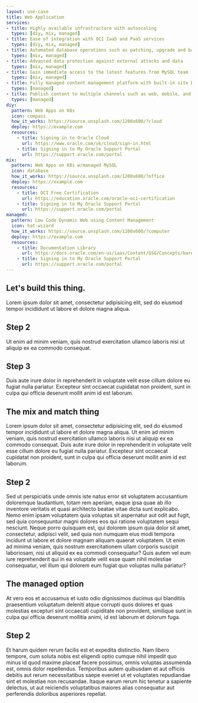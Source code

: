 ```yaml
---
layout: use-case
title: Web Application
services:
- title: Highly available infrastructure with autoscaling
  types: [diy, mix, managed]
- title: Ease of integration with OCI IaaS and PaaS services
  types: [diy, mix, managed]
- title: Automated database operations such as patching, upgrade and backup
  types: [mix, managed]
- title: Advanced data protection against external attacks and data
  types: [mix, managed]
- title: Gain immediate access to the latest features from MySQL team
  types: [mix, managed]
- title: Fully managed content management platform with built-in site builder to accellerate website development
  types: [managed]
- title: Publish content to multiple channels such as web, mobile, and custom enterprise applications using REST API
  types: [managed]
diy: 
  pattern: Web Apps on K8s
  icon: compass
  how_it_works: https://source.unsplash.com/1200x600/?cloud
  deploy: https://example.com
  resources:
    - title: Signing in to Oracle Cloud
      url: https://www.oracle.com/uk/cloud/sign-in.html
    - title: Signing in to My Oracle Support Portal
      url: https://support.oracle.com/portal
mix: 
  pattern: Web Apps on K8s w/managed MySQL
  icon: database
  how_it_works: https://source.unsplash.com/1200x600/?office
  deploy: https://example.com
  resources:
    - title: OCI Free Certification
      url: https://education.oracle.com/oracle-oci-certification
    - title: Signing in to My Oracle Support Portal
      url: https://support.oracle.com/portal
managed: 
  pattern: Low Code Dynamic Web using Content Management
  icon: hat-wizard
  how_it_works: https://source.unsplash.com/1200x600/?computer
  deploy: https://example.com
  resources:
    - title: Documentation Library
      url: https://docs.oracle.com/en-us/iaas/Content/GSG/Concepts/baremetalintro.htm
    - title: Signing in to My Oracle Support Portal
      url: https://support.oracle.com/portal
---
```

<div class="diy" markdown=1>

## Let's build this thing.

Lorem ipsum dolor sit amet, consectetur adipisicing elit, sed do eiusmod tempor incididunt ut labore et dolore magna aliqua. 

## Step 2

Ut enim ad minim veniam, quis nostrud exercitation ullamco laboris nisi ut aliquip ex ea commodo consequat. 

## Step 3

Duis aute irure dolor in reprehenderit in voluptate velit esse cillum dolore eu fugiat nulla pariatur. Excepteur sint occaecat cupidatat non proident, sunt in culpa qui officia deserunt mollit anim id est laborum.

</div>

<div class="mix" markdown=1>

## The mix and match thing

Lorem ipsum dolor sit amet, consectetur adipisicing elit, sed do eiusmod tempor incididunt ut labore et dolore magna aliqua. Ut enim ad minim veniam, quis nostrud exercitation ullamco laboris nisi ut aliquip ex ea commodo consequat. Duis aute irure dolor in reprehenderit in voluptate velit esse cillum dolore eu fugiat nulla pariatur. Excepteur sint occaecat cupidatat non proident, sunt in culpa qui officia deserunt mollit anim id est laborum.

## Step 2

Sed ut perspiciatis unde omnis iste natus error sit voluptatem accusantium doloremque laudantium, totam rem aperiam, eaque ipsa quae ab illo inventore veritatis et quasi architecto beatae vitae dicta sunt explicabo. Nemo enim ipsam voluptatem quia voluptas sit aspernatur aut odit aut fugit, sed quia consequuntur magni dolores eos qui ratione voluptatem sequi nesciunt. Neque porro quisquam est, qui dolorem ipsum quia dolor sit amet, consectetur, adipisci velit, sed quia non numquam eius modi tempora incidunt ut labore et dolore magnam aliquam quaerat voluptatem. Ut enim ad minima veniam, quis nostrum exercitationem ullam corporis suscipit laboriosam, nisi ut aliquid ex ea commodi consequatur? Quis autem vel eum iure reprehenderit qui in ea voluptate velit esse quam nihil molestiae consequatur, vel illum qui dolorem eum fugiat quo voluptas nulla pariatur?

</div>

<div class="managed" markdown=1>

## The managed option

At vero eos et accusamus et iusto odio dignissimos ducimus qui blanditiis praesentium voluptatum deleniti atque corrupti quos dolores et quas molestias excepturi sint occaecati cupiditate non provident, similique sunt in culpa qui officia deserunt mollitia animi, id est laborum et dolorum fuga. 

## Step 2

Et harum quidem rerum facilis est et expedita distinctio. Nam libero tempore, cum soluta nobis est eligendi optio cumque nihil impedit quo minus id quod maxime placeat facere possimus, omnis voluptas assumenda est, omnis dolor repellendus. Temporibus autem quibusdam et aut officiis debitis aut rerum necessitatibus saepe eveniet ut et voluptates repudiandae sint et molestiae non recusandae. Itaque earum rerum hic tenetur a sapiente delectus, ut aut reiciendis voluptatibus maiores alias consequatur aut perferendis doloribus asperiores repellat.

</div>
